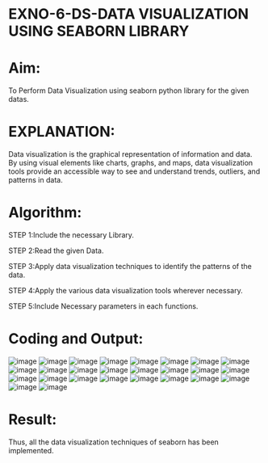 # EXNO-6-DS-DATA VISUALIZATION USING SEABORN LIBRARY

# Aim:
  To Perform Data Visualization using seaborn python library for the given datas.

# EXPLANATION:
Data visualization is the graphical representation of information and data. By using visual elements like charts, graphs, and maps, data visualization tools provide an accessible way to see and understand trends, outliers, and patterns in data.

# Algorithm:
STEP 1:Include the necessary Library.

STEP 2:Read the given Data.

STEP 3:Apply data visualization techniques to identify the patterns of the data.

STEP 4:Apply the various data visualization tools wherever necessary.

STEP 5:Include Necessary parameters in each functions.

# Coding and Output:
![image](https://github.com/user-attachments/assets/57080097-5136-452e-9ca9-5934247a5658)
![image](https://github.com/user-attachments/assets/bf0edc14-7869-47d3-bb50-5536f4c8e4da)
![image](https://github.com/user-attachments/assets/f29f6772-36c0-4052-a05b-d0fd3e52ac3d)
![image](https://github.com/user-attachments/assets/054ec9be-0ac5-4df4-805e-6ce5196785f0)
![image](https://github.com/user-attachments/assets/6a6a4345-7778-4d91-930c-ae46e4bfb720)
![image](https://github.com/user-attachments/assets/a4902711-40f9-4a88-bb27-839be2e7601a)
![image](https://github.com/user-attachments/assets/a445824b-a287-42e4-8098-e95e5340f36c)
![image](https://github.com/user-attachments/assets/e8215ec0-8914-4985-a6be-1c6ea1a1a88d)
![image](https://github.com/user-attachments/assets/7549a106-314f-450e-97d8-2b86b125332c)
![image](https://github.com/user-attachments/assets/6492bbfc-a87f-46cc-b8e1-9dc62e1f94a0)
![image](https://github.com/user-attachments/assets/fc216346-b063-4aec-8c34-6c90cd81013b)
![image](https://github.com/user-attachments/assets/eff4caf2-016e-4e2f-bbde-dab569ab53ef)
![image](https://github.com/user-attachments/assets/6f74da24-52c6-45b3-bcc1-07ab9f11a0ca)
![image](https://github.com/user-attachments/assets/d615d23e-d42a-496e-bf0c-f5910b6d6c6a)
![image](https://github.com/user-attachments/assets/d0efb2b5-8589-49f0-913b-4930ebf3d239)
![image](https://github.com/user-attachments/assets/198661e8-fa7e-469a-9fb9-7813276930ee)
![image](https://github.com/user-attachments/assets/aa9d9f00-e451-4fb6-86cb-3f1af43b889d)
![image](https://github.com/user-attachments/assets/9fcce67f-9409-4b8c-978d-518ad63bbf2e)
![image](https://github.com/user-attachments/assets/b2b4c6b0-98f6-4431-a281-7e9bb380fd5e)
![image](https://github.com/user-attachments/assets/ad22f9bc-56bb-466b-ba68-1cae00efecb6)
![image](https://github.com/user-attachments/assets/446bd3a1-c609-4f16-bfff-c650915c2372)
![image](https://github.com/user-attachments/assets/00753169-0361-48e1-a2cc-2485a4242599)
![image](https://github.com/user-attachments/assets/21465430-2722-4921-8b2d-2d8555314f3d)
![image](https://github.com/user-attachments/assets/1ea14a6c-1377-49e5-877b-a12540bedfd1)
![image](https://github.com/user-attachments/assets/765c088f-86a5-419e-940a-d1d6f54a582b)
![image](https://github.com/user-attachments/assets/209fb558-ce96-40a3-960b-47f77568197e)


# Result:
Thus, all the data visualization techniques of seaborn has been implemented.
